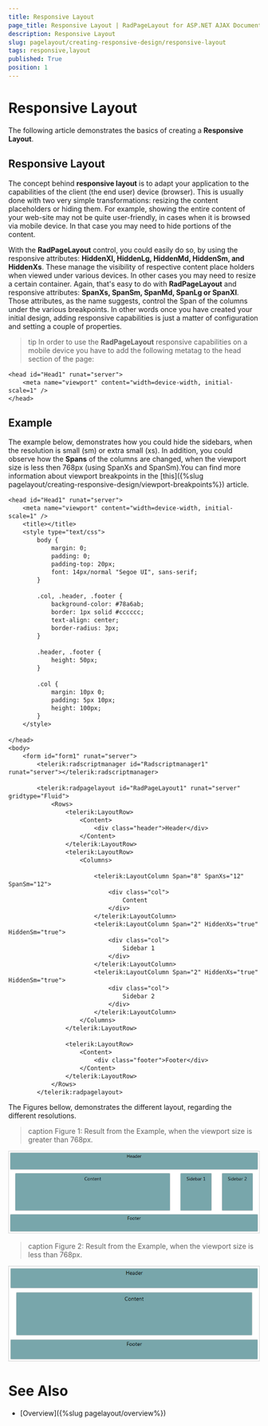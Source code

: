 ```yaml
---
title: Responsive Layout
page_title: Responsive Layout | RadPageLayout for ASP.NET AJAX Documentation
description: Responsive Layout
slug: pagelayout/creating-responsive-design/responsive-layout
tags: responsive,layout
published: True
position: 1
---
```


# Responsive Layout



The following article demonstrates the basics of creating a **Responsive Layout**.

## Responsive Layout

The concept behind **responsive layout** is to adapt your application to the capabilities of the client (the end user) device (browser). This is usually done with two very simple transformations: resizing the content placeholders or hiding them. For example, showing the entire content of your web-site may not be quite user-friendly, in cases when it is browsed via mobile device. In that case you may need to hide portions of the content.

With the **RadPageLayout** control, you could easily do so, by using the responsive attributes: **HiddenXl, HiddenLg, HiddenMd, HiddenSm, and HiddenXs**. These manage the visibility of respective content place holders when viewed under various devices. In other cases you may need to resize a certain container. Again, that's easy to do with **RadPageLayout** and responsive attributes: **SpanXs, SpanSm, SpanMd, SpanLg or SpanXl**. Those attributes, as the name suggests, control the Span of the columns under the various breakpoints. In other words once you have created your initial design, adding responsive capabilities is just a matter of configuration and setting a couple of properties.

>tip In order to use the **RadPageLayout** responsive capabilities on a mobile device you have to add the following metatag to the head section of the page:


````ASPNET
<head id="Head1" runat="server">
    <meta name="viewport" content="width=device-width, initial-scale=1" />
</head>
````

## Example

The example below, demonstrates how you could hide the sidebars, when the resolution is small (sm) or extra small (xs). In addition, you could observe how the **Spans** of the columns are changed, when the viewport size is less then 768px (using SpanXs and SpanSm).You can find more information about viewport breakpoints in the [this]({%slug pagelayout/creating-responsive-design/viewport-breakpoints%}) article.

````ASPNET
<head id="Head1" runat="server">
	<meta name="viewport" content="width=device-width, initial-scale=1" />
    <title></title>
    <style type="text/css">
        body {
            margin: 0;
            padding: 0;
            padding-top: 20px;
            font: 14px/normal "Segoe UI", sans-serif;
        }

        .col, .header, .footer {
            background-color: #78a6ab;
            border: 1px solid #cccccc;
            text-align: center;
            border-radius: 3px;
        }

        .header, .footer {
            height: 50px;
        }

        .col {
            margin: 10px 0;
            padding: 5px 10px;
            height: 100px;
        }
    </style>

</head>
<body>
    <form id="form1" runat="server">
        <telerik:radscriptmanager id="Radscriptmanager1" runat="server"></telerik:radscriptmanager>

        <telerik:radpagelayout id="RadPageLayout1" runat="server" gridtype="Fluid">
            <Rows>
                <telerik:LayoutRow>
                    <Content>
                        <div class="header">Header</div>
                    </Content>
                </telerik:LayoutRow>
                <telerik:LayoutRow>
                    <Columns>

                        <telerik:LayoutColumn Span="8" SpanXs="12" SpanSm="12">
                            <div class="col">
                                Content
                            </div>
                        </telerik:LayoutColumn>
                        <telerik:LayoutColumn Span="2" HiddenXs="true" HiddenSm="true">
                            <div class="col">
                                Sidebar 1
                            </div>
                        </telerik:LayoutColumn>
                        <telerik:LayoutColumn Span="2" HiddenXs="true" HiddenSm="true">
                            <div class="col">
                                Sidebar 2
                            </div>
                        </telerik:LayoutColumn>
                    </Columns>
                </telerik:LayoutRow>

                <telerik:LayoutRow>
                    <Content>
                        <div class="footer">Footer</div>
                    </Content>
                </telerik:LayoutRow>
            </Rows>
		</telerik:radpagelayout>
````



The Figures bellow, demonstrates the different layout, regarding the different resolutions. 
>caption Figure 1: Result from the Example, when the viewport size is greater than 768px.

![page-layout-responsive-design-overview 1](images/page-layout-responsive-design-overview1.png)
>caption Figure 2: Result from the Example, when the viewport size is less than 768px.

![page-layout-responsive-design-overview 2](images/page-layout-responsive-design-overview2.png)

# See Also

 * [Overview]({%slug pagelayout/overview%})
